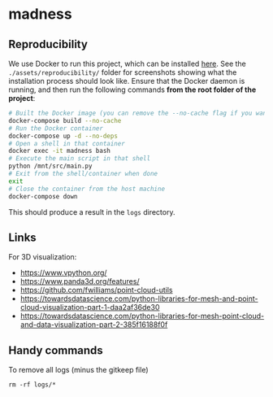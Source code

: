 # madness

## Reproducibility

We use Docker to run this project, which can be installed [here](https://docs.docker.com/engine/install/). See the ```./assets/reproducibility/``` folder for screenshots showing what the installation process should look like. Ensure that the Docker daemon is running, and then run the following commands **from the root folder of the project**:

```bash
# Built the Docker image (you can remove the --no-cache flag if you want to cache the build and speed up future builds)
docker-compose build --no-cache
# Run the Docker container
docker-compose up -d --no-deps
# Open a shell in that container
docker exec -it madness bash
# Execute the main script in that shell
python /mnt/src/main.py
# Exit from the shell/container when done
exit
# Close the container from the host machine
docker-compose down
```

This should produce a result in the ```logs``` directory.

## Links

For 3D visualization:

- https://www.vpython.org/
- https://www.panda3d.org/features/
- https://github.com/fwilliams/point-cloud-utils
- https://towardsdatascience.com/python-libraries-for-mesh-and-point-cloud-visualization-part-1-daa2af36de30
- https://towardsdatascience.com/python-libraries-for-mesh-point-cloud-and-data-visualization-part-2-385f16188f0f

## Handy commands

To remove all logs (minus the gitkeep file)
```
rm -rf logs/*
```

